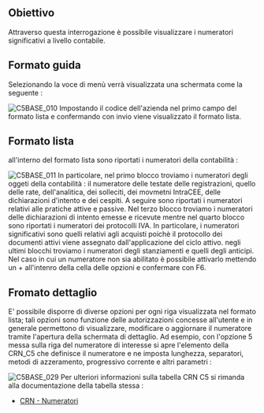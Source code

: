 ## Obiettivo
Attraverso questa interrogazione è possibile visualizzare i numeratori significativi a livello contabile.

## Formato guida
Selezionando la voce di menù verrà visualizzata una schermata come la seguente : 

![C5BASE_010](https://doc.smeup.com/immagini/MBDOC_OGG-P_C5C561/C5BASE_010.png)
Impostando il codice dell'azienda nel primo campo del formato lista e confermando con invio viene visualizzato il formato lista.

## Formato lista
all'interno del formato lista sono riportati i numeratori della contabilità : 

![C5BASE_011](https://doc.smeup.com/immagini/MBDOC_OGG-P_C5C561/C5BASE_011.png)
In particolare, nel primo blocco troviamo i numeratori degli oggeti della contabilità :  il numeratore delle testate delle registrazioni, quello delle rate, dell'analitica, dei solleciti, dei movmetni IntraCEE, delle dichiarazioni d'intento e dei cespiti. A seguire sono riportati i numeratori relativi alle pratiche attive e passive. Nel terzo blocco troviamo i numeratori delle dichiarazioni di intento emesse e ricevute mentre nel quarto blocco sono riportati i numeratori dei protocolli IVA. In particolare, i numeratori significativi sono quelli relativi agli acquisti poichè il protocollo dei documenti attivi viene assegnato dall'applicazione del ciclo attivo. negli ultimi blocchi troviamo i numeratori degli stanziamenti e quelli degli anticipi.
Nel caso in cui un numeratore non sia abilitato è possibile attivarlo mettendo un + all'intenro della cella delle opzioni e confermare con F6.

## Fromato dettaglio
E' possibile disporre di diverse opzioni per ogni riga visualizzata nel formato lista; tali opzioni sono funzione delle autorizzazioni concesse all'utente e in generale permettono di visualizzare, modificare o aggiornare il numeratore tramite l'apertura della schermata di dettaglio.
Ad esempio, con l'opzione 5 messa sulla riga del numeratore di interesse si apre l'elemento della CRN_C5 che definisce il numeratore e ne imposta lunghezza, separatori, metodi di azzeramento,  progressivo corrente e altri parametri : 

![C5BASE_029](https://doc.smeup.com/immagini/MBDOC_OGG-P_C5C561/C5BASE_029.png)
Per ulteriori informazioni sulla tabella CRN C5 si rimanda alla documentazione della tabella stessa : 

- [CRN - Numeratori](Sorgenti/DOC/OG/TA/CRN)
